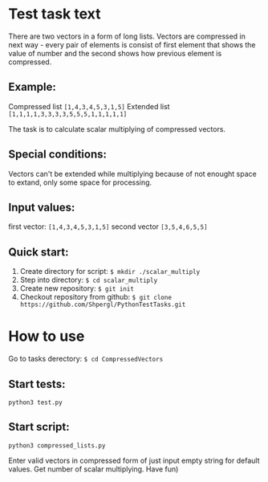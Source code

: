 # Test task text

There are two vectors in a form of long lists. Vectors are compressed in next way - every pair of elements is consist of first element that shows the value of number and the second shows how previous element is compressed.

## Example:
Compressed list `[1,4,3,4,5,3,1,5]`
Extended list `[1,1,1,1,3,3,3,3,5,5,5,1,1,1,1,1]`

The task is to calculate scalar multiplying of compressed vectors.

## Special conditions:
Vectors can't be extended while multiplying because of not enought space to extand, only some space for processing.

## Input values:
first vector: `[1,4,3,4,5,3,1,5]`
second vector `[3,5,4,6,5,5]`

## Quick start:

1. Create directory for script:
`$ mkdir ./scalar_multiply`
2. Step into directory:
`$ cd scalar_multiply`
3. Create new repository:
`$ git init`
4. Checkout repository from github:
`$ git clone https://github.com/Shpergl/PythonTestTasks.git`

# How to use

Go to tasks derectory:
`$ cd CompressedVectors`

## Start tests:

`python3 test.py`

## Start script:
`python3 compressed_lists.py`

Enter valid vectors in compressed form of just input empty string for default values.
Get number of scalar multiplying. Have fun)



